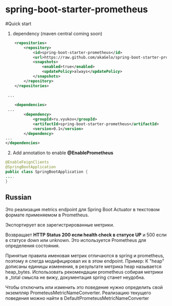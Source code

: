 # spring-boot-starter-prometheus


#Quick start

1. dependency (maven central  coming soon)
```xml
	<repositories>
		<repository>
			<id>spring-boot-starter-prometheus</id>
			<url>https://raw.github.com/akaGelo/spring-boot-starter-prometheus/mvn-repo/</url>
			<snapshots>
				<enabled>true</enabled>
				<updatePolicy>always</updatePolicy>
			</snapshots>
		</repository>
	</repositories>
	
 ...
	
	<dependencies>
 ...
		<dependency>
			<groupId>ru.vyukov</groupId>
			<artifactId>spring-boot-starter-prometheus</artifactId>
			<version>0.1</version>
		</dependency>
...
</dependencies>
```

2. Add annotation to enable **@EnablePrometheus**



```java
@EnableFeignClients
@SpringBootApplication
public class SpringBootApplication {
....
}

```


## Russian
Это реализация metrics endpoint для Spring Boot Actuator в текстовом формате применяемом в Prometheus. 

Экспортирует все зарегистрированные метрики.

Возвращает **HTTP Status 200 если health check в статусе UP** и 500 если в статусе down или unknown. Это используется Prometheus для определения состояния.


Принятые правила именовая метрик отличаются в spring и prometheus, поэтому я слегда модифицировал их в этом endpoint.
Пример:
К "heap" дописаны единицы изменения, в результате метрика heap называется  heap_bytes.
Использовать рекомендации prometheus собирая метрики в _total смысла не вижу, документация spring станет неудобна.   

Чтобы отключить или изменить это поведение нужно определить свой экземпляр PrometeusMetricNameConverter. Реализацию текущего поведения можно найти в DefaultPrometeusMetricNameConverter


